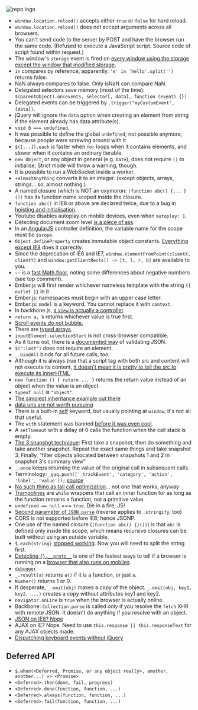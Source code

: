![repo logo](http://www.ohai.ca/images/yesterday-i-learned.jpg)

* `window.location.reload()` accepts either `true` or `false` for hard reload.
* `window.location.reload()` does not accept arguments across all browsers.
* You can't send code to the server by POST and have the browser run the same code. (Refused to execute a JavaScript script. Source code of script found within request.)
* The window's `storage` event is fired on [every window using the storage except the window that modified storage](http://stackoverflow.com/a/4689033).
* `in` compares by reference, apparently. `'e' in 'hello'.split('')` returns false.
* NaN always compares to false. Only isNaN can compare NaN.
* Delegated selectors save memory (most of the time): `$(parentObject).on(events, selector[, data], function (event) {})`
* Delegated events can be triggered by `.trigger("myCustomEvent", [data])`.
* jQuery will ignore the `data` option when creating an element from string if the element already has data attribute(s).
* `void 0 === undefined`.
* It was possible to define the global `undefined`; not possible anymore, because people were screwing around with it.
* `$([...]).each` is faster when `for` loops when it contains elements, and slower when it contains an ordinary iterable.
* `new Object`, or any object in general (e.g. `Date`), does not require `()` to initialise. Strict mode will throw a warning, though.
* It is possible to run a WebSocket inside a worker.
* `+almostAnything` converts it to an integer. (except objects, arrays, strings... so, almost nothing.)
* A named closure (which is NOT an oxymoron: `(function abc() {... }())` has its function name scoped inside the closure.
* `function abc()` in IE8 or above are declared twice, due to a bug in [hoisting and initialisation](http://kangax.github.io/nfe/).
* Youtube disables autoplay on mobile devices, even when `autoplay: 1`.
* Detecting document zoom level [is a piece of ass](http://stackoverflow.com/questions/1713771/how-to-detect-page-zoom-level-in-all-modern-browsers).
* In an [AngularJS](http://angularjs.org/) controller definition, the variable name for the scope must be `$scope`.
* `Object.defineProperty` creates immutable object constants. [Everything except IE8](https://developer.mozilla.org/en-US/docs/Web/JavaScript/Reference/Global_Objects/Object/defineProperty?redirectlocale=en-US&redirectslug=JavaScript%2FReference%2FGlobal_Objects%2FObject%2FdefineProperty) does it correctly.
* Since the deprecation of IE6 and IE7, `window.elementFromPoint(clientX, clientY)` and `window.getClientRects() -> [t, l, r, b]` are available to you.
* `~~` is a [fast Math.floor](http://stackoverflow.com/a/5971668/1558430), noting some differences about negative numbers (see top comment).
* Ember.js will first render whichever nameless template with the string `{{ outlet }}` in it.
* Ember.js: namespaces must begin with an upper case letter.
* Ember.js: `model` is a keyword. You cannot replace it with `context`.
* In backbone.js, [a `View` is actually a controller](http://backbonejs.org/#FAQ-mvc).
* `return a, b` returns whichever value is true first.
* [Scroll events do not bubble.](http://www.quirksmode.org/dom/events/scroll.html)
* There are [typed arrays](https://developer.mozilla.org/en-US/docs/Web/JavaScript/Typed_arrays/Int32Array).
* `inputElement.selectionStart` is not cross-browser compatible.
* As it turns out, there is a [documented way](http://en.wikipedia.org/wiki/JSON#JavaScript_eval.28.29) of validating JSON.
* `$(":last")` does not require an element.
* `_.bindAll` binds for all future calls, too.
* Although it is always true that a script tag with both src and content will not execute its content, [it doesn't mean it is pretty to tell the src to execute its innerHTML](http://ejohn.org/blog/degrading-script-tags/).
* `new function () { return ... }` returns the return value instead of an object when the value is an object.
* `typeof null` is `"object"`.
* [The simplest inheritance example out there](http://stackoverflow.com/a/1204386/1558430)
* [data uris are not worth pursuing](http://www.mobify.com/blog/css-sprites-vs-data-uris-which-is-faster-on-mobile/)
* There is a built-in [self](http://stackoverflow.com/questions/3309516/when-to-use-self-in-javascript) keyword, but usually pointing at `window`, it's not all that useful.
* The `with` statement was banned [before it was even cool](https://developer.mozilla.org/en-US/docs/Web/JavaScript/Reference/Statements/with).
* A `setTimeout` with a delay of 0 calls the function when the call stack is empty.
* [The 3 snapshot technique](https://docs.google.com/a/willetinc.com/presentation/d/1wUVmf78gG-ra5aOxvTfYdiLkdGaR9OhXRnOlIcEmu2s/pub?start=false&loop=false&delayms=3000#slide=id.g31ec7af_0_58): First take a snapshot, then do something and take another snapshot. Repeat the exact same things and take snapshot 3. Finally, "filter objects allocated between snapshots 1 and 2 in snapshot 3's summary view"
* `_.once` keeps returning the value of the original call in subsequent calls.
* Terminology: `_gaq.push(['_trackEvent', 'category', 'action', 'label', 'value']);` [source](https://developers.google.com/analytics/devguides/collection/gajs/eventTrackerGuide#Anatomy)
* [No such thing as tail call optimization](http://stackoverflow.com/questions/3660577/are-any-javascript-engines-tail-call-optimized)... not one that works, anyway
* [Trampolines](http://raganwald.com/2013/03/28/trampolines-in-javascript.html) are `while` wrappers that call an inner function for as long as the function remains a function, not a primitive value.
* `undefined == null` === `true`. Die in a fire, JS!
* [Second parameter of `JSON.parse`](http://stackoverflow.com/questions/19281820/deserialization-of-partially-flattened-json/19281911?noredirect=1#19281911) (reverse applies to `.stringify`, too)
* CORS is not supported before IE8; hence JSONP.
* One use of the named closure (`(function abc() {}())`) is that `abc` is defined only inside the scope, which means recursive closures can be built without using an outside variable.
* `$.each(string)` [stopped working](http://stackoverflow.com/questions/20075938/jquery-each-to-iterate-over-a-string-in-newer-versions). Now you will need to split the string first.
* [Detecting `{}.__proto__`](http://foundation.zurb.com/docs/upgrading.html) is one of the fastest ways to tell if a browser is running on a [browser that also runs on mobiles](http://stackoverflow.com/a/3082878/1558430).
* [`debugger`](http://msdn.microsoft.com/en-us/library/ie/0bwt76sk\(v=vs.94\).aspx)
* `_.result(a)` returns `a()` if it is a function, or just `a`.
* `Number()` returns 1 or 0.
* If desperate, `_.omit(obj)` makes a copy of the object. `_.omit(obj, key1, key2, ...)` creates a copy without attributes key1 and key2.
* `navigator.onLine` is `true` when the browser is actually online.
* Backbone: `Collection.parse` is called *only* if you resolve the `fetch` XHR with remote JSON. It doesn't do anything if you resolve with an object.
* [JSON on IE8? Nope](http://stackoverflow.com/a/4715399/1558430)
* AJAX on IE? Nope. Need to use `this.response || this.responseText` for any AJAX objects made.
* [Dispatching keyboard events without jQuery](http://stackoverflow.com/a/5920206/1558430)

## Deferred API

* `$.when(<Deferred, Promise, or any object really>, another, another...) => <Promise>`
* `<Deferred>.then(done, fail, progress)`
* `<Deferred>.done(function, function, ...)`
* `<Deferred>.always(function, function, ...)`
* `<Deferred>.fail(function, function, ...)`
